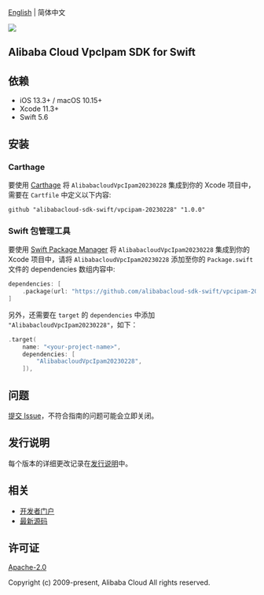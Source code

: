 [English](README.md) | 简体中文

![](https://aliyunsdk-pages.alicdn.com/icons/AlibabaCloud.svg)

## Alibaba Cloud VpcIpam SDK for Swift

## 依赖

- iOS 13.3+ / macOS 10.15+
- Xcode 11.3+
- Swift 5.6

## 安装

### Carthage

要使用 [Carthage](https://github.com/Carthage/Carthage) 将 `AlibabacloudVpcIpam20230228` 集成到你的 Xcode 项目中，需要在 `Cartfile` 中定义以下内容:

```ogdl
github "alibabacloud-sdk-swift/vpcipam-20230228" "1.0.0"
```

### Swift 包管理工具

要使用 [Swift Package Manager](https://swift.org/package-manager/) 将 `AlibabacloudVpcIpam20230228` 集成到你的 Xcode 项目中，请将 `AlibabacloudVpcIpam20230228` 添加至你的 `Package.swift` 文件的 dependencies 数组内容中:

```swift
dependencies: [
    .package(url: "https://github.com/alibabacloud-sdk-swift/vpcipam-20230228.git", from: "1.0.0")
]
```

另外，还需要在 `target` 的 `dependencies` 中添加 `"AlibabacloudVpcIpam20230228"`，如下：

```swift
.target(
    name: "<your-project-name>",
    dependencies: [
        "AlibabacloudVpcIpam20230228",
    ]),
```

## 问题

[提交 Issue](https://github.com/alibabacloud-sdk-swift/vpcipam-20230228/issues/new)，不符合指南的问题可能会立即关闭。

## 发行说明

每个版本的详细更改记录在[发行说明](./ChangeLog.txt)中。

## 相关

* [开发者门户](https://next.api.aliyun.com/home)
* [最新源码](https://github.com/alibabacloud-sdk-swift/vpcipam-20230228)

## 许可证

[Apache-2.0](http://www.apache.org/licenses/LICENSE-2.0)

Copyright (c) 2009-present, Alibaba Cloud All rights reserved.
